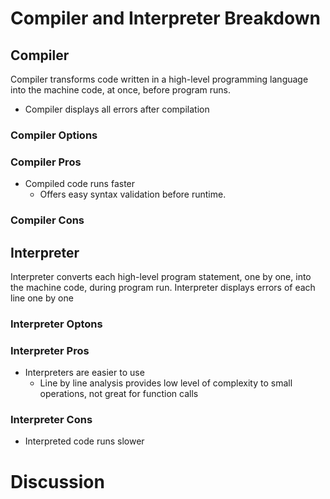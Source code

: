 # Compiler and Interpreter Breakdown

## Compiler
Compiler transforms code written in a high-level programming language into the machine code, at once, before program runs.
* Compiler displays all errors after compilation

### Compiler Options

### Compiler Pros
* Compiled code runs faster
  * Offers easy syntax validation before runtime.


### Compiler Cons

## Interpreter
Interpreter converts each high-level program statement, one by one, into the machine code, during program run.
Interpreter displays errors of each line one by one
### Interpreter Optons

### Interpreter Pros
* Interpreters are easier to use
  * Line by line analysis provides low level of complexity to small operations, not great for function calls

### Interpreter Cons
* Interpreted code runs slower

# Discussion
